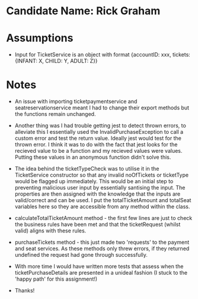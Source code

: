 # Candidate Name: Rick Graham

# Assumptions

- Input for TicketService is an object with format {accountID: xxx, tickets: {INFANT: X, CHILD: Y, ADULT: Z}}

# Notes

- An issue with importing ticketpaymentservice and seatreservationservice meant I had to change their export methods but the functions remain unchanged.

- Another thing was I had trouble getting jest to detect thrown errors, to alleviate this I essentially used the InvalidPurchaseException to call a custom error and test the return value. Ideally jest would test for the thrown error. I think it was to do with the fact that jest looks for the recieved value to be a function and my recieved values were values. Putting these values in an anonymous function didn't solve this.

- The idea behind the ticketTypeCheck was to utilise it in the TicketService constructor so that any invalid noOfTickets or ticketType would be flagged up immediately. This would be an initial step to preventing malicious user input by essentially santising the input. The properties are then assigned with the knowledge that the inputs are valid/correct and can be used. I put the totalTicketAmount and totalSeat variables here so they are accessible from any method within the class.

- calculateTotalTicketAmount method - the first few lines are just to check the business rules have been met and that the ticketRequest (whilst valid) aligns with these rules.

- purchaseTickets method - this just made two 'requests' to the payment and seat services. As these methods only threw errors, if they returned undefined the request had gone through successfully.

- With more time I would have written more tests that assess when the ticketPurchaseDetails are presented in a unideal fashion (I stuck to the 'happy path' for this assignment!)

- Thanks!
